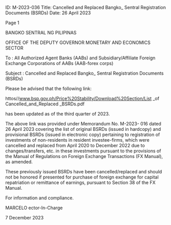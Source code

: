 ID: M-2023-036
Title: Cancelled and Replaced Bangko_ Sentral Registration Documents (BSRDs)
Date: 26 April 2023

Page 1

BANGKO SENTRAL NG PILIPINAS

OFFICE OF THE DEPUTY GOVERNOR MONETARY AND ECONOMICS SECTOR

To : All Authorized Agent Banks (AABs) and Subsidiary/Affiliate Foreign Exchange Corporations of AABs (AAB-forex corps)

Subject : Cancelled and Replaced Bangko_ Sentral Registration Documents (BSRDs)

Please be advised that the following link:

httos//www.bsp.gov.ph/Price%20Stability/Download%20Section/List _of Cancelled_and_Replaced _BSRDs.pdf

has been updated as of the third quarter of 2023.

The above link was provided under Memorandum No. M-2023- 016 dated 26 April 2023 covering the list of original BSRDs (issued in hardcopy) and provisional BSRDs (issued in electronic copy) pertaining to registration of investments of non-residents in resident investee-firms, which were cancelled and replaced from April 2020 to December 2022 due to changes/transfers, etc. in these investments pursuant to the provisions of the Manual of Regulations on Foreign Exchange Transactions (FX Manual), as amended.

These previously issued BSRDs have been cancelled/replaced and should not be honored if presented for purchase of foreign exchange for capital repatriation or remittance of earnings, pursuant to Section 38 of the FX Manual.

For information and compliance.

MARCELO ector-In-Charge

7 December 2023